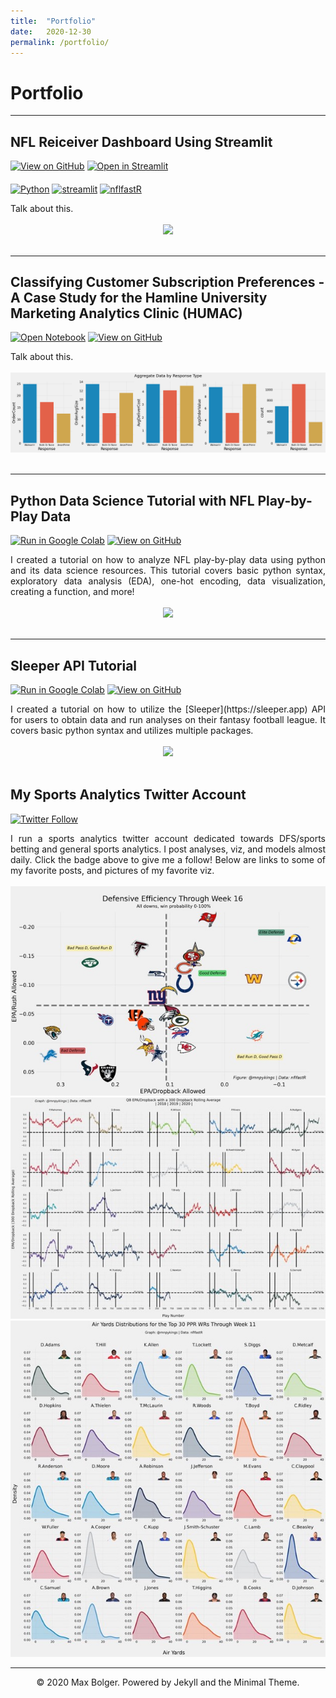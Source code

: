 ```yaml
---
title:  "Portfolio"
date:   2020-12-30
permalink: /portfolio/
---
```


# Portfolio
---
## NFL Reiceiver Dashboard Using Streamlit

[![View on GitHub](https://img.shields.io/badge/GitHub-View_on_GitHub-blue?logo=GitHub)](https://github.com/maxbolger/nfl-receiver-dashboard)
[![Open in Streamlit](https://static.streamlit.io/badges/streamlit_badge_black_white.svg)](https://share.streamlit.io/maxbolger/nfl-receiver-dashboard/main/receiver-dashboard.py)

[<img align="middle" alt="Python" width="75px" src="https://external-content.duckduckgo.com/iu/?u=https%3A%2F%2Fcode.fb.com%2Fwp-content%2Fuploads%2F2016%2F05%2F2000px-Python-logo-notext.svg_.png&f=1&nofb=1" />][Python]
[<img align="middle" alt="streamlit" width="150px" src="https://assets.website-files.com/5dc3b47ddc6c0c2a1af74ad0/5e181828ba9f9e92b6ebc6e7_RGB_Logomark_Color_Light_Bg.png" />][streamlit]
[<img align="middle" alt="nflfastR" width="75px" src="https://mrcaseb.github.io/nflfastR/reference/figures/logo.png" />][nflfastR] 

[Python]: https://www.python.org/
[streamlit]: https://www.streamlit.io/
[nflfastR]: https://mrcaseb.github.io/nflfastR/

<div style="text-align: justify">Talk about this.</div>
<br>
<center><img src="images/fb-food-trends.png"></center>
<br>

---
## Classifying Customer Subscription Preferences - A Case Study for the Hamline University Marketing Analytics Clinic (HUMAC)

[![Open Notebook](https://img.shields.io/badge/Jupyter-Open_Notebook-blue?logo=Jupyter)](projects/detect-food-trends-facebook.html)
[![View on GitHub](https://img.shields.io/badge/GitHub-View_on_GitHub-blue?logo=GitHub)](https://github.com/maxbolger/HUMAC_Application)

<div style="text-align: justify">Talk about this.</div>
<br>
<center><img src="/assets/images/customer.png"></center>
<br>

---
## Python Data Science Tutorial with NFL Play-by-Play Data

[![Run in Google Colab](https://img.shields.io/badge/Colab-Run_in_Google_Colab-blue?logo=Google&logoColor=FDBA18)](https://colab.research.google.com/drive/1HOYQHEpTsrBnjwFIOKjRHGQzqOqzPrPv#scrollTo=cisADfmoMS4f)
[![View on GitHub](https://img.shields.io/badge/GitHub-View_on_GitHub-blue?logo=GitHub)](https://github.com/maxbolger/nflfastR-Python-Tutorial)

<div style="text-align: justify">I created a tutorial on how to analyze NFL play-by-play data using python and its data science resources. This tutorial covers basic python syntax, exploratory data analysis (EDA), one-hot encoding, data visualization, creating a function, and more!</div>
<br>
<center><img src="images/fb-food-trends.png"></center>
<br>

---
## Sleeper API Tutorial
[![Run in Google Colab](https://img.shields.io/badge/Colab-Run_in_Google_Colab-blue?logo=Google&logoColor=FDBA18)](https://colab.research.google.com/drive/1f32gj5IYIyFipoINiC8P3DvKat-WWLUK)
[![View on GitHub](https://img.shields.io/badge/GitHub-View_on_GitHub-blue?logo=GitHub)](https://github.com/maxbolger/nflfastR-Python-Tutorial)

<div style="text-align: justify">I created a tutorial on how to utilize the [Sleeper](https://sleeper.app) API for users to obtain data and run analyses on their fantasy football league. It covers basic python syntax and utilizes multiple packages.</div>
<br>
<center><img src="images/fb-food-trends.png"></center>
<br>

## My Sports Analytics Twitter Account

[![Twitter Follow](https://img.shields.io/twitter/follow/mnpykings?color=1DA1F2&logo=twitter&style=for-the-badge)](https://twitter.com/intent/follow?original_referer=https%3A%2F%2Fgithub.com%2Fmaxbolger&screen_name=mnpykings)

<div style="text-align: justify">I run a sports analytics twitter account dedicated towards DFS/sports betting and general sports analytics. I post analyses, viz, and models almost daily. Click the badge above to give me a follow! Below are links to some of my favorite posts, and pictures of my favorite viz.</div>
<br>
<left><img src="/assets/images/viz1.jpg"></left>
<center><img src="/assets/images/viz2.jpg"></center>
<right><img src="/assets/images/viz3.jpg"></right>
<br>

---
<center>© 2020 Max Bolger. Powered by Jekyll and the Minimal Theme.</center>

